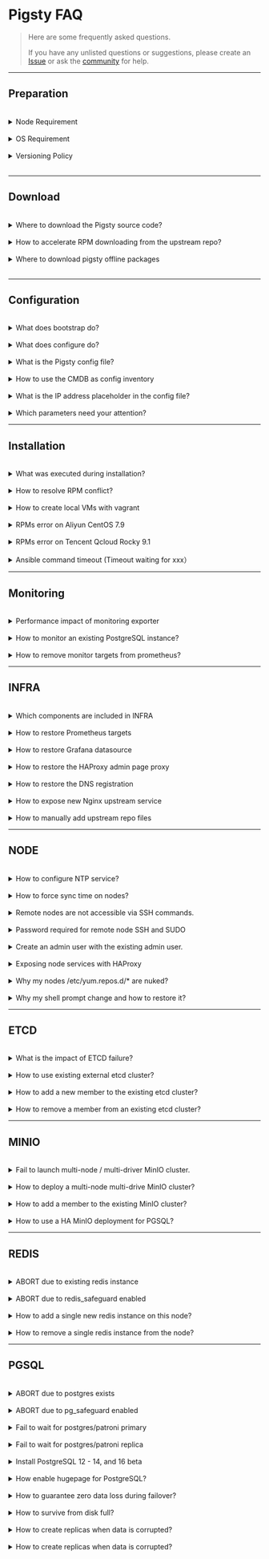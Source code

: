# Pigsty FAQ

> Here are some frequently asked questions. 
> 
> If you have any unlisted questions or suggestions, please create an [Issue](https://github.com/Vonng/pigsty/issues/new) or ask the [community](README#about) for help.


----------------

## Preparation


<br>
<details><summary>Node Requirement</summary>

CPU Architecture: `x86_64` only. Pigsty does not support `ARM` yet.

CPU Number: **1** core for common node, at least **2** for admin node.

Memory: at least **1GB** for the common node and **2GB** for the admin node.

Using at least 3~4 x (2C / 4G / 100G) nodes for serious production deployment is recommended.

</details><br>



<details><summary>OS Requirement</summary>

Pigsty is now developed and tested on CentOS 7.9, Rocky 8.7 & 9.1. RHEL, Alma, Oracle, and any EL-compatible distribution also work.

We strongly recommend using EL 7.9, 8.7, and 9.1 to avoid meaningless efforts on RPM troubleshooting.

And PLEASE USE FRESH NEW NODES to avoid any unexpected issues.

</details><br>



<details><summary>Versioning Policy</summary>

> Please always use a **version-specific** [release](https://github.com/Vonng/pigsty/releases), do not use the GitHub `master` branch unless you know what you are doing.

Pigsty uses semantic version numbers such as: `<major>. <minor>. <release>`. Alpha/Beta/RC are suffixed to the version number `-a1`, `-b1`, `-rc1`.

Major updates mean fundamental changes and massive features; minor version updates suggest new features, bump package versions, and minor API changes. Release version updates mean bug fixes and doc updates.

Pigsty tries to release a Minor Release every 1-3 months and a Major Release every 1-2 years.

</details><br>




----------------

## Download


<br>
<details><summary>Where to download the Pigsty source code?</summary>

> `bash -c "$(curl -fsSL https://get.pigsty.cc/latest)"`

The above command will automatically download the latest stable version of `pigsty.tgz` and extract it to the `~/pigsty` dir.
You can also manually download a specific version of Pigsty source code from the following location.

If you need to install it in an environment without the Internet, you can download it in advance and upload it to the production server via scp/sftp/cdrom/usb.

</details><br>


<details><summary>How to accelerate RPM downloading from the upstream repo?</summary>

Consider using the upstream repo mirror of your region. Define them with [`repo_upstream`](PARAM#repo_upstream) and [`region`](PARAM#region).

For example, you can use `region` = `china`, and the baseurl with key = `china` will be used instead of the `default`.

If a firewall or GFW blocks some repo, consider using a [`proxy_env`](PARAM#proxy_env) to bypass that.

</details><br>


<details><summary>Where to download pigsty offline packages</summary>

Offline packages can be downloaded during [`bootstrap`](INSTALL#bootstrap), or you can download them directly via:

```bash
https://github.com/Vonng/pigsty/releases/download/v2.3.1/pigsty-v2.3.1.tgz                   # source code
https://github.com/Vonng/pigsty/releases/download/v2.3.1/pigsty-pkg-v2.3.1.el7.x86_64.tgz    # el7 packages
https://github.com/Vonng/pigsty/releases/download/v2.3.1/pigsty-pkg-v2.3.1.el8.x86_64.tgz    # el8 packages
https://github.com/Vonng/pigsty/releases/download/v2.3.1/pigsty-pkg-v2.3.1.el9.x86_64.tgz    # el9 packages
```

For mainland China users, you can download these packages from the following mirror:

```bash
https://get.pigsty.cc/v2.3.1/pigsty-v2.3.1.tgz                   # source code
https://get.pigsty.cc/v2.3.1/pigsty-pkg-v2.3.1.el7.x86_64.tgz    # el7 packages
https://get.pigsty.cc/v2.3.1/pigsty-pkg-v2.3.1.el8.x86_64.tgz    # el8 packages
https://get.pigsty.cc/v2.3.1/pigsty-pkg-v2.3.1.el9.x86_64.tgz    # el9 packages
```

</details><br>



----------------

## Configuration


<br>
<details><summary>What does bootstrap do?</summary>

> Check the environment, ask for downloading offline packages, and make sure the essential tool `ansible` is installed.



The **configure** procedure will detect your node environment and generate a pigsty config file: `pigsty.yml` for you.

</details>



<br>
<details><summary>What does configure do?</summary>

> Detect the environment, generate the configuration, enable the offline package (optional), and install the essential tool Ansible.

After downloading the Pigsty source package and unpacking it, you may have to execute `./configure` to complete the environment [configuration](INSTALL#configure). This is optional if you already know how to configure Pigsty properly.

The **configure** procedure will detect your node environment and generate a pigsty config file: `pigsty.yml` for you.

</details>



<br>
<details><summary>What is the Pigsty config file?</summary>

> `pigsty.yml` under the pigsty home dir is the default config file.

Pigsty uses a single config file `pigsty.yml,` to describe the entire environment, and you can define everything there. There are many config examples in [`files/pigsty`](https://github.com/Vonng/pigsty/tree/master/files/pigsty) for your reference.

You can pass the `-i <path>` to playbooks to use other configuration files. For example, you want to install redis according to another config: `redis.yml`:

```bash
./redis.yml -i files/pigsty/redis.yml
```

</details>



<br>
<details><summary>How to use the CMDB as config inventory</summary>

The default config file path is specified in [`ansible.cfg`](https://github.com/Vonng/pigsty/blob/master/ansible.cfg): `inventory = pigsty.yml`

You can switch to a dynamic CMDB inventory with [`bin/inventory_cmdb`](https://github.com/Vonng/pigsty/blob/master/bin/inventory_cmdb), and switch back to the local config file with [`bin/inventory_conf`](https://github.com/Vonng/pigsty/blob/master/bin/inventory_conf). You must also load the current config file inventory to CMDB with [`bin/inventory_load`](https://github.com/Vonng/pigsty/blob/master/bin/inventory_load).

If CMDB is used, you must edit the inventory config from the database rather than the config file.

</details>




<br>
<details><summary>What is the IP address placeholder in the config file?</summary>

> Pigsty uses `10.10.10.10` as a placeholder for the current node IP, which will be replaced with the primary IP of the current node during the configuration.

When the `configure` detects multiple NICs with multiple IPs on the current node, the config wizard will prompt for the **primary** IP to be used, i.e., **the IP used by the user to access the node from the internal network**. Note that please do not use the public IP.

This IP will be used to replace `10.10.10.10` in the config file template.

</details>



<br>
<details><summary>Which parameters need your attention?</summary>

> Usually, in a singleton installation, there is no need to make any adjustments to the config files.

Pigsty provides 265 config parameters to customize the entire infra/node/etcd/minio/pgsql.  However, there are a few parameters that can be adjusted in advance if needed:

* When accessing web service components, the domain name is [`infra_portal`](PARAM#infra_portal) (some services can only be accessed using the domain name through the Nginx proxy).
* Pigsty assumes that a `/data` dir exists to hold all data; you can adjust these paths if the data disk mount point differs from this.
* Don't forget to change those **passwords** in the config file for your production deployment.

</details>




----------------

## Installation


<br>
<details><summary>What was executed during installation?</summary>

> When running `make install`, the ansible-playbook [`install.yml`](https://github.com/Vonng/pigsty/blob/master/install.yml) will be invoked to install everything on all nodes

Which will:

- Install `INFRA` module on the current node.
- Install `NODE` module on the current node.
- Install `ETCD` module on the current node.
- The `MinIO` module is optional, and will not be installed by default.
- Install `PGSQL` module on the current node.

</details>



<br>
<details><summary>How to resolve RPM conflict?</summary>

There may have a slight chance that rpm conflict occurs during node/infra/pgsql packages installation.

The simplest way to resolve this is to install without offline packages, which will download directly from the upstream repo.

If there are only a few problematic RPMs, you can use a trick to fix the yum repo quickly:

```bash
rm -rf /www/pigsty/repo_complete    # delete the repo_complete flag file to mark this repo incomplete
rm -rf SomeBrokenRPMPackages        # delete problematic RPMs
./infra.yml -t repo_upstream        # write upstream repos. you can also use /etc/yum.repos.d/backup/*
./infra.yml -t repo_pkg             # download rpms according to your current OS
```

</details>



<br>
<details><summary>How to create local VMs with vagrant</summary>

> The first time you use Vagrant to pull up a particular OS repo, it will download the corresponding BOX.

Pigsty sandbox uses `generic/rocky9` image box by default, and Vagrant will download the `rocky/9` box for the first time the VM is started.

Using a proxy may increase the download speed. Box only needs to be downloaded once, and will be reused when recreating the sandbox.


</details>



<br>

<details><summary>RPMs error on Aliyun CentOS 7.9</summary>

> Aliyun CentOS 7.9 server has DNS caching service `nscd` installed by default. Just remove it.

Aliyun's CentOS 7.9 repo has `nscd` installed by default, locking out the glibc version, which can cause RPM dependency errors during installation.

```bash
"Error: Package: nscd-2.17-307.el7.1.x86_64 (@base)"
```

Run `yum remove -y nscd` on all nodes to resolve this issue, and with Ansible, you can batch.

```bash
ansible all -b -a 'yum remove -y nscd'
```

</details>



<br>

<details><summary>RPMs error on Tencent Qcloud Rocky 9.1</summary>

> Tencent Qcloud Rocky 9.1 require extra `annobin` packages

```bash
./infra.yml -t repo_upstream      # add upstream repos
cd /www/pigsty;                   # download missing packages
repotrack annobin gcc-plugin-annobin libuser
./infra.yml -t repo_create        # create repo
```

</details>




<br>

<details><summary>Ansible command timeout (Timeout waiting for xxx）</summary>

The default ssh timeout for ansible command is 10 seconds, some commands may take longer than that due to network latency or other reasons. 

You can increase the timeout parameter in the ansible config file [`ansible.cfg`](https://github.com/Vonng/pigsty/blob/master/ansible.cfg):

```ini
[defaults]
timeout = 10 # change to 60,120 or more
```

</details>




----------------

## Monitoring


<br>
<details><summary>Performance impact of monitoring exporter</summary>

Not very much, 200ms per 10 ~ 15 seconds, won't affect the database performance.

The default scrape interval for prometheus is 10s in pigsty, make sure the exporter can finish the scrape within that period.

</details>



<br>

<details><summary>How to monitor an existing PostgreSQL instance?</summary>

Check [PGSQL Monitor](PGSQL-MONITOR) for details.

</details>


<br>
<details><summary>How to remove monitor targets from prometheus?</summary>

```bash
./pgsql-rm.yml -t prometheus -l <cls>     # remove prometheus targets of cluster 'cls'
```

Or

```bash
bin/pgmon-rm <ins>     # shortcut for removing prometheus targets of pgsql instance 'ins'
```

</details>






----------------

## INFRA


<br>
<details><summary>Which components are included in INFRA</summary>

- Ansible for automation, deployment, and administration;
- Nginx for exposing any WebUI service and serving the yum repo;
- Self-Signed CA for SSL/TLS certificates;
- Prometheus for monitoring metrics
- Grafana for monitoring/visualization
- Loki for logging collection
- AlertManager for alerts aggregation
- Chronyd for NTP time sync on the admin node.
- DNSMasq for DNS registration and resolution.
- ETCD as DCS for PGSQL HA; (dedicated module)
- PostgreSQL on meta nodes as CMDB; (optional)
- Docker for stateless applications & tools (optional)

</details>


<br>
<details><summary>How to restore Prometheus targets</summary>

If you accidentally deleted the Prometheus targets dir, you can register monitoring targets to Prometheus again with the:

```bash
./infra.yml -t register_prometheus  # register all infra targets to prometheus on infra nodes
./node.yml  -t register_prometheus  # register all node  targets to prometheus on infra nodes
./etcd.yml  -t register_prometheus  # register all etcd targets to prometheus on infra nodes
./minio.yml -t register_prometheus  # register all minio targets to prometheus on infra nodes
./pgsql.yml -t register_prometheus  # register all pgsql targets to prometheus on infra nodes
```

</details>



<br>
<details><summary>How to restore Grafana datasource</summary>

PGSQL Databases in [`pg_databases`](PARAM#pg_databases) are registered as Grafana datasource by default.

If you accidentally deleted the registered postgres datasource in Grafana, you can register them again with

```bash
./pgsql.yml -t register_grafana  # register all pgsql database (in pg_databases) as grafana datasource
```

</details>



<br>
<details><summary>How to restore the HAProxy admin page proxy</summary>

The haproxy admin page is proxied by Nginx under the default server.

If you accidentally deleted the registered haproxy proxy settings in `/etc/nginx/conf.d/haproxy`, you can restore them again with

```bash
./node.yml -t register_nginx     # register all haproxy admin page proxy settings to nginx on infra nodes
```

</details>



<br>
<details><summary>How to restore the DNS registration</summary>

PGSQL cluster/instance domain names are registered to `/etc/hosts.d/<name>` on infra nodes by default.

You can restore them again with the following:

```bash
./pgsql.yml -t pg_dns   # register pg DNS names to dnsmasq on infra nodes
```

</details>




<br>
<details><summary>How to expose new Nginx upstream service</summary>

If you wish to expose a new WebUI service via the Nginx portal, you can add the service definition to the [`infra_portal`](PARAM#infra_portal) parameter.

And re-run `./infra.yml -t nginx_config,nginx_launch` to update & apply the Nginx configuration.

If you wish to access with HTTPS, you must remove `files/pki/csr/pigsty.csr`, `files/pki/nginx/pigsty.{key,crt}` to force re-generating the Nginx SSL/TLS certificate to include the new upstream's domain name.

</details>




<br>
<details><summary>How to manually add upstream repo files</summary>

Pigsty has a built-in wrap script `bin/repo-add`, which will invoke ansible playbook `node.yml` to adding repo files to corresponding nodes.

```bash
bin/repo-add <selector> [modules]
bin/repo-add 10.10.10.10           # add node repos for node 10.10.10.10
bin/repo-add infra   node,infra    # add node and infra repos for group infra
bin/repo-add infra   node,local    # add node repos and local pigsty repo
bin/repo-add pg-test node,pgsql    # add node & pgsql repos for group pg-test
```

</details>




----------------

## NODE


<br>
<details><summary>How to configure NTP service?</summary>

> If NTP is not configured, use a public NTP service or sync time with the admin node.

If your nodes already have NTP configured, you can leave it there by setting `node_ntp_enabled` to `false`.

Otherwise, if you have Internet access, you can use public NTP services such as `pool.ntp.org`.

If you don't have Internet access, at least you can sync time with the admin node with the following:

```bash
node_ntp_servers:                 # NTP servers in /etc/chrony.conf
  - pool cn.pool.ntp.org iburst
  - pool ${admin_ip} iburst       # assume non-admin nodes do not have internet access
```

</details>




<br>
<details><summary>How to force sync time on nodes?</summary>

Use `chronyc` to sync time. You have to configure the NTP service first.

```bash
ansible all -b -a 'chronyc -a makestep'     # sync time
```

You can replace `all` with any group or host IP address to limit execution scope.

</details>



<br>
<details><summary>Remote nodes are not accessible via SSH commands.</summary>

Consider using [**Ansible connection parameters**](https://docs.ansible.com/ansible/latest/inventory_guide/connection_details.html) if the target machine is hidden behind an SSH springboard machine,
or if some customizations have been made that cannot be accessed directly using `ssh ip`.
Additional SSH ports can be specified with `ansible_port` or `ansible_host` for SSH Alias.

```bash
pg-test:
  vars: { pg_cluster: pg-test }
  hosts:
    10.10.10.11: {pg_seq: 1, pg_role: primary, ansible_host: node-1 }
    10.10.10.12: {pg_seq: 2, pg_role: replica, ansible_port: 22223, ansible_user: admin }
    10.10.10.13: {pg_seq: 3, pg_role: offline, ansible_port: 22224 }
```

</details>




<br>
<details><summary>Password required for remote node SSH and SUDO</summary>

**When performing deployments and changes**, the admin user used **must** have `ssh` and `sudo` privileges for all nodes. Password-free is not required.

You can pass in ssh and sudo passwords via the `-k|-K` parameter when executing the playbook or even use another user to run the playbook via `-e`[`ansible_host`](PARAM#connect)`=<another_user>`.
However, Pigsty strongly recommends configuring SSH **passwordless login** with passwordless `sudo` for the admin user.

</details>



<br>
<details><summary>Create an admin user with the existing admin user.</summary>

This will create an admin user specified by [`node_admin_username`](PARAM#node_admin_username) with the existing one on that node.

```
./node.yml -k -K -e ansible_user=<another_admin> -t node_admin`
```

</details>




<br>
<details><summary>Exposing node services with HAProxy</summary>

You can expose service with [`haproxy_services`](PARAM#haproxy_services) in `node.yml`.

And here's an example of exposing MinIO service with it: [Expose MinIO Service](MINIO#expose-service)

</details>




<br>
<details><summary>Why my nodes /etc/yum.repos.d/* are nuked?</summary>

Pigsty will try to include all dependencies in the local yum repo on infra nodes. This repo file will be added according to [`node_repo_local_urls`](PARAM#node_repo_local_urls).
And existing repo files will be removed by default according to the default value of [`node_repo_remove`](PARAM#node_repo_remove). This will prevent the node from using the Internet repo or some stupid issues.

If you want to keep existing repo files during node init, just set [`node_repo_remove`](PARAM#node_repo_remove) to `false`.

If you want to keep existing repo files during infra node local repo bootstrap, just set [`repo_remove`](PARAM#repo_remove) to `false`.

</details>



<br>
<details><summary>Why my shell prompt change and how to restore it?</summary><br>

The pigsty prompt is defined with the environment variable `PS1` in `/etc/profile.d/node.sh`.

To restore your existing prompt, just remove that file and login again.

</details>





----------------

## ETCD


<br>
<details><summary>What is the impact of ETCD failure?</summary>
[ETCD](ETCD) availability is critical for the PGSQL cluster's HA, which is guaranteed by using multiple nodes.
With a 3-node ETCD cluster, if one node is down, the other two nodes can still function normally; and with a 5-node ETCD cluster, two-node failure can still be tolerated.
If more than half of the ETCD nodes are down, the ETCD cluster and its service will be unavailable.
Before Patroni 3.0, this could lead to a global [PGSQL](PGSQL) outage; all primary will be demoted and reject write requests.

Since pigsty 2.0, the patroni 3.0 [DCS failsafe mode](https://patroni.readthedocs.io/en/master/dcs_failsafe_mode.html) is enabled by default, which will **LOCK** the PGSQL cluster status if the ETCD cluster is unavailable and all PGSQL members are still known to the primary.

The PGSQL cluster can still function normally, but you must recover the ETCD cluster ASAP. (you can't configure the PGSQL cluster through patroni if etcd is down)

</details>



<br>
<details><summary>How to use existing external etcd cluster?</summary>
The hard-coded group, `etcd`, will be used as DCS servers for PGSQL. You can initialize them with `etcd.yml` or assume it is an existing external etcd cluster.

To use an existing external etcd cluster, define them as usual and make sure your current etcd cluster certificate is signed by the same CA as your self-signed CA for PGSQL.

</details>



<br>
<details><summary>How to add a new member to the existing etcd cluster?</summary>

Check [Add a member to etcd cluster](ETCD#add-member)

```bash
etcdctl member add <etcd-?> --learner=true --peer-urls=https://<new_ins_ip>:2380 # on admin node
./etcd.yml -l <new_ins_ip> -e etcd_init=existing                                 # init new etcd member
etcdctl member promote <new_ins_server_id>                                       # on admin node
```

</details>



<br>
<details><summary>How to remove a member from an existing etcd cluster?</summary>

Check [Remove member from etcd cluster](ETCD#remove-member)

```bash
etcdctl member remove <etcd_server_id>   # kick member out of the cluster (on admin node)
./etcd.yml -l <ins_ip> -t etcd_purge     # purge etcd instance
```

</details>






----------------

## MINIO


<br>
<details><summary>Fail to launch multi-node / multi-driver MinIO cluster.</summary>

In [Multi-Driver](MINIO#single-node-multi-drive) or [Multi-Node](MINIO#multi-node-multi-drive) mode, MinIO will refuse to start if the data dir is not a valid mount point.

Use mounted disks for MinIO data dir rather than some regular directory. You can use the regular directory only in the [single node, single drive](MINIO#single-node-single-drive) mode.

</details>




<br>
<details><summary>How to deploy a multi-node multi-drive MinIO cluster?</summary>

> Check [Create Multi-Node Multi-Driver MinIO Cluster](MINIO#multi-node-multi-drive)

</details>



<br>
<details><summary>How to add a member to the existing MinIO cluster?</summary>

> You'd better plan the MinIO cluster before deployment... Since this requires a global restart

Check this: [Expand MinIO Deployment](https://min.io/docs/minio/linux/operations/install-deploy-manage/expand-minio-deployment.html)

</details>



<br>
<details><summary>How to use a HA MinIO deployment for PGSQL?</summary>

> Access the HA MinIO cluster with an optional load balancer and different ports.

Here is an example: [Access MinIO Service](MINIO#access-service)

</details>






----------------

## REDIS

<br>
<details><summary>ABORT due to existing redis instance</summary>

> use `redis_clean = true` and `redis_safeguard = false` to force clean redis data

This happens when you run `redis.yml` to init a redis instance that is already running, and [`redis_clean`](PARAM#redis_clean) is set to `false`.

If `redis_clean` is set to `true` (and the `redis_safeguard` is set to `false`, too), the `redis.yml` playbook will remove the existing redis instance and re-init it as a new one, which makes the `redis.yml` playbook fully idempotent.

</details>



<br>

<details><summary>ABORT due to redis_safeguard enabled</summary>

> This happens when removing a redis instance with [`redis_safeguard`](PARAM#redis_safeguard) set to `true`.

You can disable [`redis_safeguard`](PARAM#redis_safeguard) to remove the Redis instance. This is redis_safeguard is what it is for.

</details>



<br>
<details><summary>How to add a single new redis instance on this node?</summary>

> Use `bin/redis-add <ip> <port>` to deploy a new redis instance on node.

</details>



<br>
<details><summary>How to remove a single redis instance from the node?</summary>

> `bin/redis-rm <ip> <port>` to remove a single redis instance from node

</details>





----------------

## PGSQL

<br>
<details><summary>ABORT due to postgres exists</summary>

> Set `pg_clean` = `true` and `pg_safeguard` = `false` to force clean postgres data during `pgsql.yml`

This happens when you run `pgsql.yml` on a node with postgres running, and [`pg_clean`](PARAM#pg_clean) is set to `false`.

If `pg_clean` is true (and the `pg_safeguard` is `false`, too), the `pgsql.yml` playbook will remove the existing pgsql data and re-init it as a new one, which makes this playbook fully idempotent.

You can still purge the existing PostgreSQL data by using a special task tag `pg_purge`

```bash
./pgsql.yml -t pg_clean      # honor pg_clean and pg_safeguard
./pgsql.yml -t pg_purge      # ignore pg_clean and pg_safeguard
```

</details>



<br>
<details><summary>ABORT due to pg_safeguard enabled</summary>

> Disable `pg_safeguard` to remove the Postgres instance.

If [`pg_safeguard`](PARAM#pg_safeguard) is enabled, you can not remove the running pgsql instance with `bin/pgsql-rm` and `pgsql-rm.yml` playbook.

To disable `pg_safeguard`, you can set `pg_safeguard` to `false` in the inventory or pass `-e pg_safeguard=false` as cli arg to the playbook:

```bash
./pgsql-rm.yml -e pg_safeguard=false -l <cls_to_remove>    # force override pg_safeguard
```

</details>



<br>
<details><summary>Fail to wait for postgres/patroni primary</summary>

This usually happens when the cluster is misconfigured, or the previous primary is improperly removed. (e.g., trash metadata in DCS with the same cluster name).

You must check `/pg/log/*` to find the reason. 

To delete trash meta from etcd, you can use `etcdctl del --prefix /pg/<cls>`, do with caution!

</details>




<br>
<details><summary>Fail to wait for postgres/patroni replica</summary>

There are several possible reasons:

**Failed Immediately**: Usually, this happens because of misconfiguration, network issues, broken DCS metadata, etc..., you have to inspect `/pg/log` to find out the actual reason.

**Failed After a While**: This may be due to source instance data corruption. Check PGSQL FAQ: How to create replicas when data is corrupted?

**Timeout**: If the `wait for postgres replica` task takes 30min or more and fails due to timeout, This is common for a huge cluster (e.g., 1TB+, which may take hours to create a replica). In this case, the underlying creating replica procedure is still proceeding. You can check cluster status with `pg list <cls>` and wait until the replica catches up with the primary. Then continue the following tasks:

```bash
./pgsql.yml -t pg_hba,pg_backup,pgbouncer,pg_vip,pg_dns,pg_service,pg_exporter,pg_register -l <problematic_replica>
```

</details>




<br>
<details><summary>Install PostgreSQL 12 - 14, and 16 beta</summary>

To install PostgreSQL 12 - 15, you have to set `pg_version` to `12`, `13`, `14`, or `15` in the inventory. (usually at cluster level)

To install PostgreSQL 16 beta, you have to change `pg_libs` and `pg_extensions` too, since most extensions are not available for pg16 yet.

```yaml
pg_version: 16                    # install pg 16 in this template
pg_libs: 'pg_stat_statements, auto_explain' # remove timescaledb from pg 16 beta
pg_extensions: []                 # missing pg16 extensions for now
```

</details>




<br>
<details><summary>How enable hugepage for PostgreSQL?</summary>

> use `node_hugepage_count` and `node_hugepage_ratio` or `/pg/bin/pg-tune-hugepage`

If you plan to enable hugepage, consider using `node_hugepage_count` and `node_hugepage_ratio` and apply with `./node.yml -t node_tune` .

It's good to allocate **enough** hugepage before postgres start, and use `pg_tune_hugepage` to shrink them later.

If your postgres is already running, you can use `/pg/bin/pg-tune-hugepage` to enable hugepage on the fly. Note that this only works on PostgreSQL 15+

```bash
sync; echo 3 > /proc/sys/vm/drop_caches   # drop system cache (ready for performance impact)
sudo /pg/bin/pg-tune-hugepage             # write nr_hugepages to /etc/sysctl.d/hugepage.conf
pg restart <cls>                          # restart postgres to use hugepage
```

</details>




<br>
<details><summary>How to guarantee zero data loss during failover?</summary>

> Use `crit.yml` template, or setting `pg_rpo` to `0`, or [config cluster](PGSQL-ADMIN#config-cluster) with synchronous mode.

Consider using [Sync Standby](PGSQL-CONF#sync-standby) and [Quorum Comit](PGSQL-CONF#quorum-commit) to guarantee 0 data loss during failover.

</details>




<br>
<details><summary>How to survive from disk full?</summary>

> `rm -rf /pg/dummy` will free some emergency space.

The [`pg_dummy_filesize`](PARAM#pg_dummy_filesize) is set to `64MB` by default. Consider increasing it to `8GB` or larger in the production environment.

It will be placed on `/pg/dummy` same disk as the PGSQL main data disk. You can remove that file to free some emergency space. At least you can run some shell scripts on that node.

</details>






<br>
<details><summary>How to create replicas when data is corrupted?</summary>

> Disable `clonefrom` on bad instances and reload patroni config.

Pigsty sets the `cloneform: true` tag on all instances' patroni config, which marks the instance available for cloning replica.

If this instance has corrupt data files, you can set `clonefrom: false` to avoid pulling data from the evil instance. To do so:

```bash
$ vi /pg/bin/patroni.yml

tags:
  nofailover: false
  clonefrom: true      # ----------> change to false
  noloadbalance: false
  nosync: false
  version:  '15'
  spec: '4C.8G.50G'
  conf: 'oltp.yml'
  
$ systemctl reload patroni
```

</details>






<br>
<details><summary>How to create replicas when data is corrupted?</summary>

> Disable `clonefrom` on bad instances and reload patroni config.

Pigsty sets the `cloneform: true` tag on all instances' patroni config, which marks the instance available for cloning replica.

If this instance has corrupt data files, you can set `clonefrom: false` to avoid pulling data from the evil instance. To do so:

```bash
$ vi /pg/bin/patroni.yml

tags:
  nofailover: false
  clonefrom: true      # ----------> change to false
  noloadbalance: false
  nosync: false
  version:  '15'
  spec: '4C.8G.50G'
  conf: 'oltp.yml'
  
$ systemctl reload patroni
```

</details>